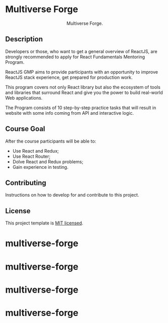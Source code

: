 # Multiverse Forge

<div align="center">
  <p>Multiverse Forge.</p>
</div>

## Description

Developers or those, who want to get a general overview of ReactJS, are strongly recommended to apply for React Fundamentals Mentoring Program.

ReactJS GMP aims to provide participants with an opportunity to improve ReactJS stack experience, get prepared for production work.

This program covers not only React library but also the ecosystem of tools and libraries that surround React and give you the power to build real-world Web applications.

The Program consists of 10 step-by-step practice tasks that will result in website with some info coming from API and interactive logic.

## Course Goal

After the course participants will be able to:

- Use React and Redux;
- Use React Router;
- Dolve React and Redux problems;
- Gain experience in testing.

## Contributing

Instructions on how to develop for and contribute to this project.

## License

This project template is [MIT licensed](./LICENSE).
# multiverse-forge
# multiverse-forge
# multiverse-forge
# multiverse-forge
